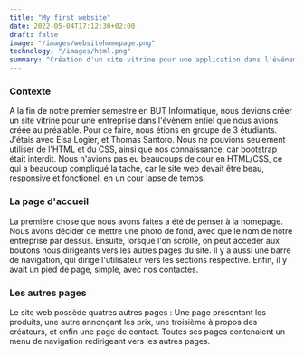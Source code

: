 ```yaml
---
title: "My first website"
date: 2022-05-04T17:12:30+02:00
draft: false
image: "/images/websitehomepage.png"
technology: "/images/html.png"
summary: "Création d'un site vitrine pour une application dans l'événementiel"
---
```


### Contexte

A la fin de notre premier semestre en BUT Informatique, nous devions créer un site vitrine pour une entreprise dans l'évènem entiel que nous avions créée au préalable. Pour ce faire, nous étions en groupe de 3 étudiants. J'étais avec Elsa Logier, et Thomas Santoro. Nous ne pouvions seulement utiliser de l'HTML et du CSS, ainsi que nos connaissance, car bootstrap était interdit. Nous n'avions pas eu beaucoups de cour en HTML/CSS, ce qui a beaucoup compliqué la tache, car le site web devait être beau, responsive et fonctionel, en un cour lapse de temps.

### La page d'accueil

La première chose que nous avons faites a été de penser à la homepage. Nous avons décider de mettre une photo de fond, avec que le nom de notre entreprise par dessus. Ensuite, lorsque l'on scrolle, on peut acceder aux boutons nous dirigeants vers les autres pages du site. Il y a aussi une barre de navigation, qui dirige l'utilisateur vers les sections respective. Enfin, il y avait un pied de page, simple, avec nos contactes.

### Les autres pages

Le site web possède quatres autres pages : Une page présentant les produits, une autre annonçant les prix, une troisième à propos des créateurs, et enfin une page de contact. Toutes ses pages contenaient un menu de navigation redirigeant vers les autres pages.